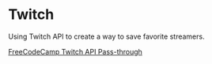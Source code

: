 # Twitch  
Using Twitch API to create a way to save favorite streamers.

[FreeCodeCamp Twitch API Pass-through](https://wind-bow.gomix.me/)
